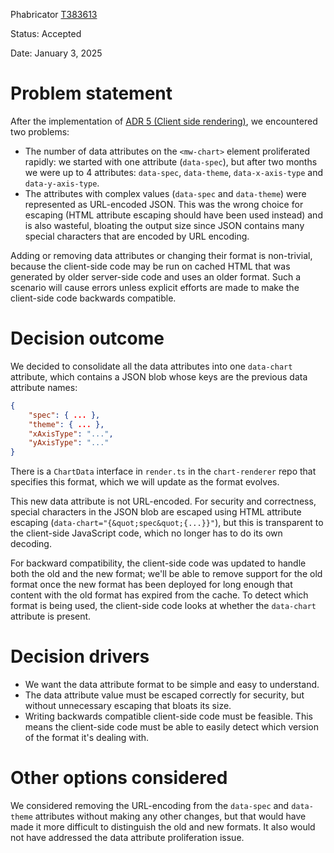 Phabricator [T383613](https://phabricator.wikimedia.org/T383613)

Status: Accepted

Date: January 3, 2025

# Problem statement

After the implementation of [ADR 5 (Client side rendering)](./0005.%20Client%20side%20rendering.md),
we encountered two problems:
- The number of data attributes on the `<mw-chart>` element proliferated rapidly: we started with
  one attribute (`data-spec`), but after two months we were up to 4 attributes: `data-spec`,
  `data-theme`, `data-x-axis-type` and `data-y-axis-type`.
- The attributes with complex values (`data-spec` and `data-theme`) were represented as URL-encoded
  JSON. This was the wrong choice for escaping (HTML attribute escaping should have been used
  instead) and is also wasteful, bloating the output size since JSON contains many special
  characters that are encoded by URL encoding.

Adding or removing data attributes or changing their format is non-trivial, because the client-side
code may be run on cached HTML that was generated by older server-side code and uses an older
format. Such a scenario will cause errors unless explicit efforts are made to make the client-side
code backwards compatible.

# Decision outcome

We decided to consolidate all the data attributes into one `data-chart` attribute, which contains
a JSON blob whose keys are the previous data attribute names:
```json
{
	"spec": { ... },
	"theme": { ... },
	"xAxisType": "...",
	"yAxisType": "..."
}
```
There is a `ChartData` interface in `render.ts` in the `chart-renderer` repo that specifies this
format, which we will update as the format evolves.

This new data attribute is not URL-encoded. For security and correctness, special characters
in the JSON blob are escaped using HTML attribute escaping (`data-chart="{&quot;spec&quot;{...}}"`),
but this is transparent to the client-side JavaScript code, which no longer has to do its own
decoding.

For backward compatibility, the client-side code was updated to handle both the old and the new
format; we'll be able to remove support for the old format once the new format has been deployed
for long enough that content with the old format has expired from the cache. To detect which format
is being used, the client-side code looks at whether the `data-chart` attribute is present.


# Decision drivers

- We want the data attribute format to be simple and easy to understand.
- The data attribute value must be escaped correctly for security, but without unnecessary
  escaping that bloats its size.
- Writing backwards compatible client-side code must be feasible. This means the client-side code
  must be able to easily detect which version of the format it's dealing with.


# Other options considered

We considered removing the URL-encoding from the `data-spec` and `data-theme` attributes without
making any other changes, but that would have made it more difficult to distinguish the old and
new formats. It also would not have addressed the data attribute proliferation issue.

